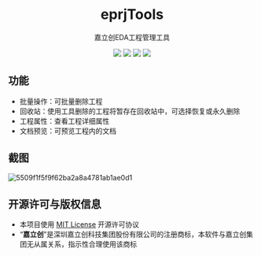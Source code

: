 <h1 align="center">eprjTools</h1>
<p align=center>嘉立创EDA工程管理工具</p>
<p align=center>
  <img src="https://img.shields.io/github/stars/klxf/eprjTools"> 
  <img src="https://img.shields.io/github/v/release/klxf/eprjTools"> 
  <img src="https://img.shields.io/github/downloads/klxf/eprjTools/total"> 
  <img src="https://img.shields.io/github/license/klxf/eprjTools"> 
</p>

## 功能

- 批量操作：可批量删除工程
- 回收站：使用工具删除的工程将暂存在回收站中，可选择恢复或永久删除
- 工程属性：查看工程详细属性
- 文档预览：可预览工程内的文档

## 截图
![5509f1f5f9f62ba2a8a4781ab1ae0d1](https://github.com/user-attachments/assets/a26b0ae4-9055-4b8e-9647-24c22f75429c)

## 开源许可与版权信息
- 本项目使用 [MIT License](https://choosealicense.com/licenses/mit/) 开源许可协议
- “**嘉立创**”是深圳嘉立创科技集团股份有限公司的注册商标，本软件与嘉立创集团无从属关系，指示性合理使用该商标

